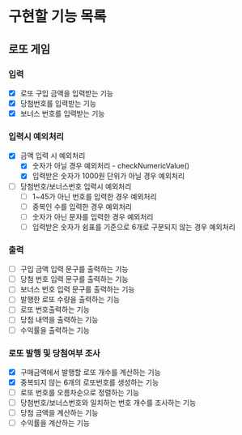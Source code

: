 # 구현할 기능 목록

## 로또 게임
### 입력
-[x] 로또 구입 금액을 입력받는 기능  
-[x] 당첨번호를 입력받는 기능  
-[x] 보너스 번호를 입력받는 기능  
### 입력시 예외처리
-[x] 금액 입력 시 예외처리  
  -[x] 숫자가 아닐 경우 예외처리 - checkNumericValue()  
  -[x] 입력받은 숫자가 1000원 단위가 아닐 경우 예외처리  
-[ ] 당첨번호/보너스번호 입력시 예외처리  
  -[ ] 1~45가 아닌 번호를 입력한 경우 예외처리  
  -[ ] 중복인 수를 입력한 경우 예외처리  
  -[ ] 숫자가 아닌 문자를 입력한 경우 예외처리  
  -[ ] 입력받은 숫자가 쉼표를 기준으로 6개로 구분되지 않는 경우 예외처리

### 출력
-[ ] 구입 금액 입력 문구를 출력하는 기능  
-[ ] 당첨 번호 입력 문구를 출력하는 기능  
-[ ] 보너스 번호 입력 문구를 출력하는 기능  
-[ ] 발행한 로또 수량을 출력하는 기능  
-[ ] 로또 번호출력하는 기능  
-[ ] 당첨 내역을 출력하는 기능  
-[ ] 수익률을 출력하는 기능  

### 로또 발행 및 당첨여부 조사
-[x] 구매금액에서 발행할 로또 개수를 계산하는 기능  
-[x] 중복되지 않는 6개의 로또번호를 생성하는 기능  
-[ ] 로또 번호를 오름차순으로 정렬하는 기능  
-[ ] 당첨번호/보너스번호와 일치하는 번호 개수를 조사하는 기능  
-[ ] 당첨 금액을 계산하는 기능  
-[ ] 수익률을 계산하는 기능  
